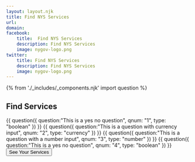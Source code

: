 ```yaml
---
layout: layout.njk
title: Find NYS Services
url: 
domain: 
facebook:
    title:  Find NYS Services
    description: Find NYS Services
    image: nygov-logo.png
twitter:
    title: Find NYS Services
    description: Find NYS Services
    image: nygov-logo.png
---
```

{% from './_includes/_components.njk' import question %}
<section  class="m-auto mt-8 pb-8">
    <h1 class="nysds-text-36 font-extrabold mb-4 w-full text-center">Find Services</h1>
    <form 
        class="flex flex-col items-center justify-center"
        x-data="{ q1: '', q2: '', q3: '', q4: ''}" 
        @submit.prevent>
{{
    question({
        question:"This is a yes no question",
        qnum: "1",
        type: "boolean"
    })
}}
{{
    question({
        question:"This is a question with currency input",
        qnum: "2",
        type: "currency"
    })
}}
{{
    question({
        question:"This is a question with a number input",
        qnum: "3",
        type: "number"
    })
}}
{{
    question({
        question:"This is a yes no question",
        qnum: "4",
        type: "boolean"
    })
}}
 <div class="w-full flex justify-center">
        <button @click="resultsarea.hidden = false;$refs.results.scrollIntoView({behavior:'smooth'})" class="p-4 m-4 bg-ny-blue text-white rounded-xl font-bold hover:bg-black" id="seeServices"> See Your Services </button>
        </div>
        <div id="resultsarea" hidden x-ref="results">
        <template x-if="q1 == 'yes'">
            <article class="flex bg-gray-300 rounded-xl border-gray-600 border p-4 m-4">
                <div class="w-2/3">
                <h3 class="font-bold text-2xl">Service for Q1</h3>
                <p> A brief description of this awesome service for you. </p>
                </div>
                <div class="w-1/3 flex justify-center">
                <a href="google.com" class="p-4 bg-ny-blue text-white font-bold rounded-xl"> A link to the service </a>
                </div>
            </article>
        </template>
        <template x-if="q2 == 'yes'">
            <article class="flex bg-gray-300 rounded-xl border-gray-600 border p-4 m-4">
                <div class="w-2/3">
                <h3 class="font-bold text-2xl">Service for Q2</h3>
                <p> A brief description of this awesome service for you. </p>
                </div>
                <div class="w-1/3 flex justify-center">
                <a href="google.com" class="p-4 bg-ny-blue text-white font-bold rounded-xl"> A link to the service </a>
                </div>
            </article>
        </template>
        </div>
    </form>
</section>